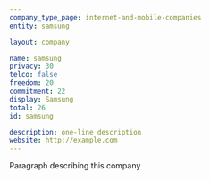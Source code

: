 ```yaml
---
company_type_page: internet-and-mobile-companies
entity: samsung

layout: company

name: samsung
privacy: 30
telco: false
freedom: 20
commitment: 22
display: Samsung
total: 26
id: samsung

description: one-line description
website: http://example.com
---
```


Paragraph describing this company
